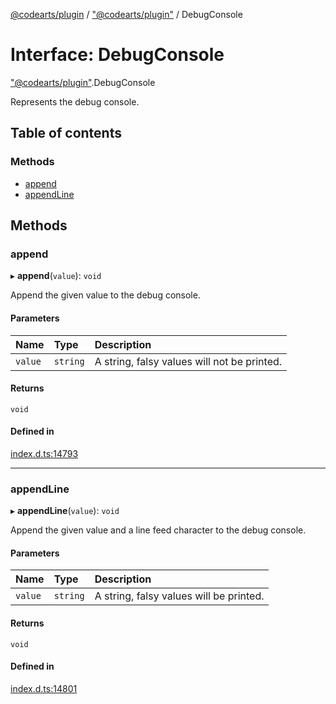 [@codearts/plugin](../README.md) / ["@codearts/plugin"](../modules/_codearts_plugin_.md) / DebugConsole

# Interface: DebugConsole

["@codearts/plugin"](../modules/_codearts_plugin_.md).DebugConsole

Represents the debug console.

## Table of contents

### Methods

- [append](codearts_plugin_.DebugConsole.md#append)
- [appendLine](codearts_plugin_.DebugConsole.md#appendline)

## Methods

### append

▸ **append**(`value`): `void`

Append the given value to the debug console.

#### Parameters

| Name | Type | Description |
| :------ | :------ | :------ |
| `value` | `string` | A string, falsy values will not be printed. |

#### Returns

`void`

#### Defined in

[index.d.ts:14793](https://github.com/huaweicloud/cloudide-plugin-api/blob/4d28848/index.d.ts#L14793)

___

### appendLine

▸ **appendLine**(`value`): `void`

Append the given value and a line feed character
to the debug console.

#### Parameters

| Name | Type | Description |
| :------ | :------ | :------ |
| `value` | `string` | A string, falsy values will be printed. |

#### Returns

`void`

#### Defined in

[index.d.ts:14801](https://github.com/huaweicloud/cloudide-plugin-api/blob/4d28848/index.d.ts#L14801)
